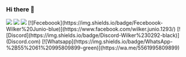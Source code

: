 ### Hi there 👋

<!--
**Moderno858/Moderno858** is a ✨ _special_ ✨ repository because its `README.md` (this file) appears on your GitHub profile.

Here are some ideas to get you started:

- 🔭 I’m currently working on ...
- 🌱 I’m currently learning ...
- 👯 I’m looking to collaborate on ...
- 🤔 I’m looking for help with ...
- 💬 Ask me about ...
- 📫 How to reach me: ...
- 😄 Pronouns: ...
- ⚡ Fun fact: ...
-->
<a img="">
<img src="https://img.shields.io/badge/Feceboook-Wilker%20Junio-blue"/>
</a>
<a img="">
<img src="https://img.shields.io/badge/Discord-Wilker%230292-black"/>
</a>
<a img="">
<img src="https://img.shields.io/badge/WhatsApp-%2B55%2061%20995809899-green"/>
</a>
[![Feceboook](https://img.shields.io/badge/Feceboook-Wilker%20Junio-blue)](https://www.facebook.com/wilker.junio.1293/)
[![Discord](https://img.shields.io/badge/Discord-Wilker%230292-black)](Discord.com)
[![Whatsapp](https://img.shields.io/badge/WhatsApp-%2B55%2061%20995809899-green)](https://wa.me/5561995809899)
